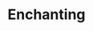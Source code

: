 ---
title: "Enchanting"
canonical: "skill/enchanting"
lists:
    - warlock-loresheet
tier: 1
osp_cost: 10
---